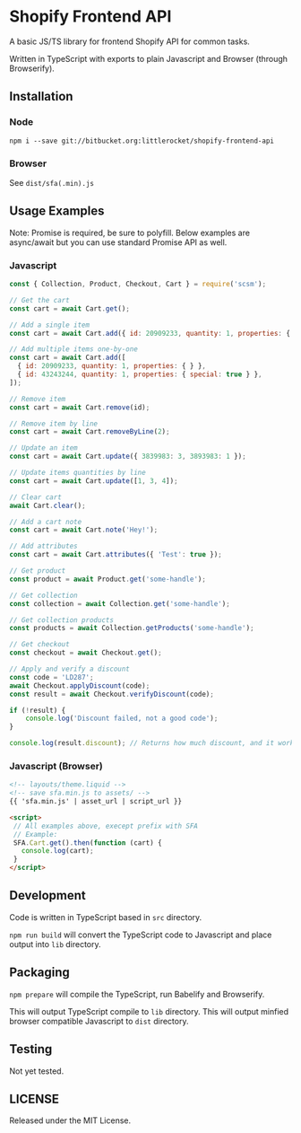 # Shopify Frontend API

A basic JS/TS library for frontend Shopify API for common tasks.

Written in TypeScript with exports to plain Javascript and Browser (through Browserify).

## Installation

### Node

`npm i --save git://bitbucket.org:littlerocket/shopify-frontend-api`

### Browser

See `dist/sfa(.min).js`

## Usage Examples

Note: Promise is required, be sure to polyfill. Below examples are async/await but you can use standard Promise API as well.

### Javascript

```javascript
const { Collection, Product, Checkout, Cart } = require('scsm');

// Get the cart
const cart = await Cart.get();

// Add a single item
const cart = await Cart.add({ id: 20909233, quantity: 1, properties: { } });

// Add multiple items one-by-one
const cart = await Cart.add([
  { id: 20909233, quantity: 1, properties: { } },
  { id: 43243244, quantity: 1, properties: { special: true } },
]);

// Remove item
const cart = await Cart.remove(id);

// Remove item by line
const cart = await Cart.removeByLine(2);

// Update an item
const cart = await Cart.update({ 3839983: 3, 3893983: 1 });

// Update items quantities by line
const cart = await Cart.update([1, 3, 4]);

// Clear cart
await Cart.clear();

// Add a cart note
const cart = await Cart.note('Hey!');

// Add attributes
const cart = await Cart.attributes({ 'Test': true });

// Get product
const product = await Product.get('some-handle');

// Get collection
const collection = await Collection.get('some-handle');

// Get collection products
const products = await Collection.getProducts('some-handle');

// Get checkout
const checkout = await Checkout.get();

// Apply and verify a discount
const code = 'LD287';
await Checkout.applyDiscount(code);
const result = await Checkout.verifyDiscount(code);

if (!result) {
    console.log('Discount failed, not a good code');
}

console.log(result.discount); // Returns how much discount, and it worked!
```

### Javascript (Browser)

```html
<!-- layouts/theme.liquid -->
<!-- save sfa.min.js to assets/ -->
{{ 'sfa.min.js' | asset_url | script_url }}

<script>
 // All examples above, execept prefix with SFA
 // Example:
 SFA.Cart.get().then(function (cart) {
   console.log(cart);
 }
</script>
```

## Development

Code is written in TypeScript based in `src` directory.

`npm run build` will convert the TypeScript code to Javascript and place output into `lib` directory.

## Packaging

`npm prepare` will compile the TypeScript, run Babelify and Browserify.

This will output TypeScript compile to `lib` directory.
This will output minfied browser compatible Javascript to `dist` directory.

## Testing

Not yet tested.

## LICENSE

Released under the MIT License.
